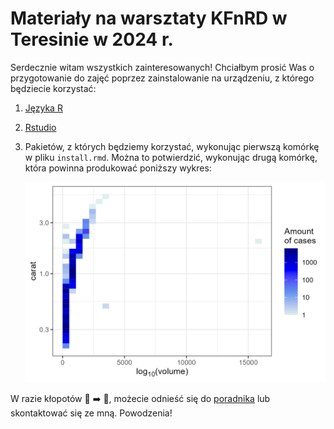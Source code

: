 # Materiały na warsztaty KFnRD w Teresinie w 2024 r.
Serdecznie witam wszystkich zainteresowanych! Chciałbym prosić Was o przygotowanie do zajęć poprzez zainstalowanie na urządzeniu, z którego będziecie korzystać:
1. [Języka R](https://cran.r-project.org)
2. [Rstudio](https://posit.co/download/rstudio-desktop/)
3. Pakietów, z których będziemy korzystać, wykonując pierwszą komórkę w pliku `install.rmd`. Można to potwierdzić, wykonując drugą komórkę, która powinna produkować poniższy wykres:
   
   ![example](https://github.com/SBaluszek/KFnrD2024/blob/main/example.png)

W razie kłopotów :bug: :arrow_right: :butterfly:, możecie odnieść się do [poradnika](https://rstudio-education.github.io/hopr/starting.html) lub skontaktować się ze mną.
Powodzenia!
